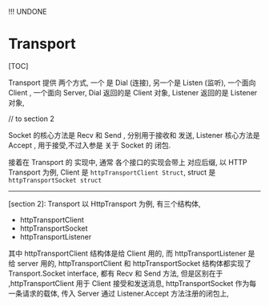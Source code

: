 !!! UNDONE

# Transport

[TOC]

Transport 提供 两个方式, 一个 是 Dial (连接), 另一个是 Listen (监听), 一个面向 Client , 一个面向 Server, Dial 返回的是 Client 对象, Listener 返回的是 Listener 对象, 

// to section 2

Socket 的核心方法是 Recv 和 Send , 分别用于接收和 发送, Listener 核心方法是 Accept , 用于接受,不过入参是 关于 Socket 的 闭包.

接着在 Transport 的 实现中, 通常 各个接口的实现会带上 对应后缀, 以 HTTP Transport 为例,  Client 是 `httpTransportClient Struct`, struct 是 `httpTransportSocket struct` 

---

[section 2]:  Transport 以 HttpTransport 为例, 有三个结构体, 

* httpTransportClient
* httpTransportSocket
* httpTransportListener

其中 httpTransportClient 结构体是给 Client 用的, 而 httpTransportListener 是给 server 用的, httpTransportClient 和 httpTransportSocket 结构体都实现了 Transport.Socket interface, 都有 Recv 和 Send 方法, 但是区别在于 ,httpTransportClient 用于 Client 接受和发送消息, httpTransportSocket 作为每一条请求的载体, 传入 Server 通过 Listener.Accept 方法注册的闭包上, 